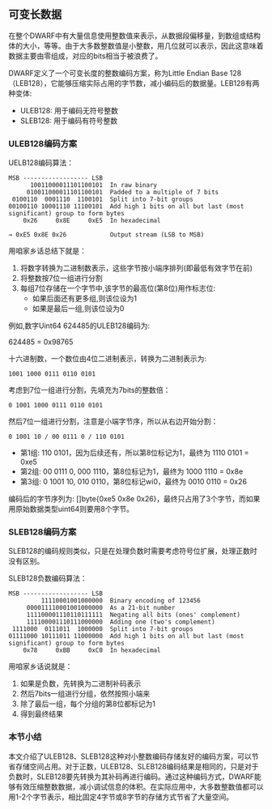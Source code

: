 ## 可变长数据

在整个DWARF中有大量信息使用整数值来表示，从数据段偏移量，到数组或结构体的大小，等等。由于大多数整数值是小整数，用几位就可以表示，因此这意味着数据主要由零组成，对应的bits相当于被浪费了。

DWARF定义了一个可变长度的整数编码方案，称为Little Endian Base 128（LEB128），它能够压缩实际占用的字节数，减小编码后的数据量。LEB128有两种变体:

- ULEB128: 用于编码无符号整数
- SLEB128: 用于编码有符号整数

### ULEB128编码方案

UELB128编码算法：

```
MSB ------------------ LSB
      10011000011101100101  In raw binary
     010011000011101100101  Padded to a multiple of 7 bits
 0100110  0001110  1100101  Split into 7-bit groups
00100110 10001110 11100101  Add high 1 bits on all but last (most significant) group to form bytes
    0x26     0x8E     0xE5  In hexadecimal

→ 0xE5 0x8E 0x26            Output stream (LSB to MSB)
```

用咱家乡话总结下就是：

1. 将数字转换为二进制数表示，这些字节按小端序排列(即最低有效字节在前)
2. 将整数按7位一组进行分割
3. 每组7位存储在一个字节中,该字节的最高位(第8位)用作标志位:
   - 如果后面还有更多组,则该位设为1 
   - 如果是最后一组,则该位设为0

例如,数字Uint64 624485的ULEB128编码为:

624485 = 0x98765

十六进制数，一个数位由4位二进制表示，转换为二进制表示为: 
```
1001 1000 0111 0110 0101
```

考虑到7位一组进行分割，先填充为7bits的整数倍：
```
0 1001 1000 0111 0110 0101
```

然后7位一组进行分割，注意是小端字节序，所以从右边开始分割：

```
0 1001 10 / 00 0111 0 / 110 0101
```

- 第1组: 110 0101，因为后续还有，所以第8位标记为1，最终为 1110 0101 = 0xe5
- 第2组: 00 0111 0, 000 1110，第8位标记为1，最终为 1000 1110 = 0x8e
- 第3组: 0 1001 10, 010 0110，第8位标记wi0，最终为 0010 0110 = 0x26


编码后的字节序列为: []byte{0xe5 0x8e 0x26}，最终只占用了3个字节，而如果用原始数据类型uint64则要用8个字节。

### SLEB128编码方案

SLEB128的编码规则类似，只是在处理负数时需要考虑符号位扩展，处理正数时没有区别。

SLEB128负数编码算法：

```
MSB ------------------ LSB
         11110001001000000  Binary encoding of 123456
     000011110001001000000  As a 21-bit number
     111100001110110111111  Negating all bits (ones' complement)
     111100001110111000000  Adding one (two's complement)
 1111000  0111011  1000000  Split into 7-bit groups
01111000 10111011 11000000  Add high 1 bits on all but last (most significant) group to form bytes
    0x78     0xBB     0xC0  In hexadecimal
```

用咱家乡话说就是：

1. 如果是负数，先转换为二进制补码表示
2. 然后7bits一组进行分组，依然按照小端来
3. 除了最后一组，每个分组的第8位都标记为1
4. 得到最终结果

### 本节小结

本文介绍了ULEB128、SLEB128这种对小整数编码存储友好的编码方案，可以节省存储空间占用。对于正数，ULEB128、SLEB128编码结果是相同的，只是对于负数时，SLEB128要先转换为其补码再进行编码。通过这种编码方式，DWARF能够有效压缩整数数据，减小调试信息的体积。在实际应用中，大多数整数值都可以用1-2个字节表示，相比固定4字节或8字节的存储方式节省了大量空间。
